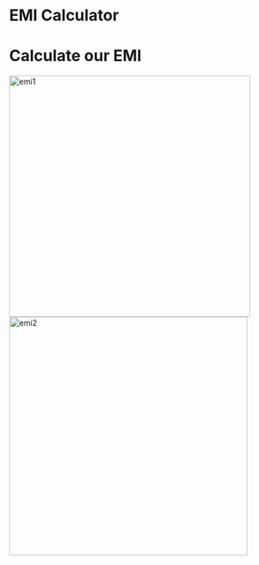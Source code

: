 # EMI Calculator

# Calculate our EMI

<img width="436" alt="emi1" src="https://user-images.githubusercontent.com/55138445/187108837-c0d9bb84-213c-4e40-8746-5ad59c4f8a83.png">

<img width="431" alt="emi2" src="https://user-images.githubusercontent.com/55138445/187108838-73ad75b1-c356-42eb-ba34-9bc50e24ec67.png">
